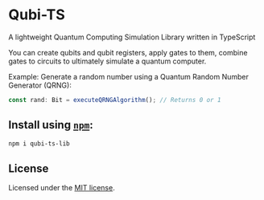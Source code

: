 # Qubi-TS

A lightweight Quantum Computing Simulation Library written in TypeScript

You can create qubits and qubit registers, apply gates to them, combine gates to circuits to ultimately simulate a
quantum computer.

Example: Generate a random number using a Quantum Random Number Generator (QRNG):

```typescript
const rand: Bit = executeQRNGAlgorithm(); // Returns 0 or 1
```

## Install using [`npm`](https://www.npmjs.com/package/qubi-ts-lib):

```bash
npm i qubi-ts-lib
```

## License

Licensed under the [MIT license](https://github.com/ounger/Qubi-TS/blob/master/LICENSE.md).

